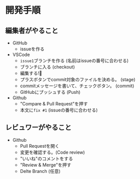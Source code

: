 # 開発手順

## 編集者がやること

- GitHub
  - issueを作る
- VSCode
  - `issue1`ブランチを作る (名前はissueの番号に合わせる)
  - ブランチに入る (checkout)
  - 編集する!💪
  - プラスボタンでcommit対象のファイルを決める。 (stage)
  - commitメッセージを書いて、チェックボタン。 (commit)
  - GitHubにプッシュする (Push)
- Github
  - "Compare & Pull Request"を押す
  - 本文に`fix #1` (issueの番号に合わせる)

## レビュワーがやること

- Github
  - Pull Requestを開く
  - 変更を確認する。(Code review)
  - "いいね"のコメントをする
  - "Review & Merge"を押す
  - Delte Branch (任意)
